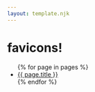 ```yaml
---
layout: template.njk
---
```

# favicons!

<ul>
{% for page in pages %}
<li><a href="{{ page.permalink }}">{{ page.title }}</a></li>
{% endfor %}
</ul>

